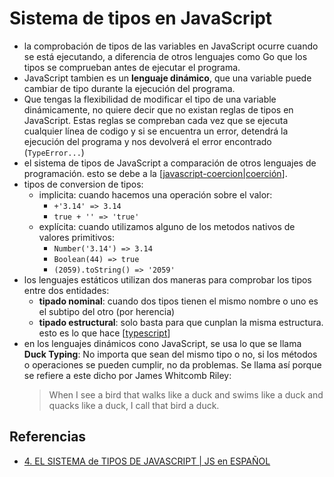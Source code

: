 # Sistema de tipos en JavaScript

- la comprobación de tipos de las variables en JavaScript ocurre cuando se está ejecutando, a diferencia de otros lenguajes como Go que los tipos se comprueban antes de ejecutar el programa.
- JavaScript tambien es un **lenguaje dinámico**, que una variable puede cambiar de tipo durante la ejecución del programa.
- Que tengas la flexibilidad de modificar el tipo de una variable dinámicamente, no quiere decir que no existan reglas de tipos en JavaScript. Estas reglas se compreban cada vez que se ejecuta cualquier línea de codigo y si se encuentra un error, detendrá la ejecución del programa y nos devolverá el error encontrado (`TypeError...`)
- el sistema de tipos de JavaScript a comparación de otros lenguajes de programación. esto se debe a la [[javascript-coercion|coerción]].
- tipos de conversion de tipos:
  - implicita: cuando hacemos una operación sobre el valor:
    - `+'3.14' => 3.14` 
    - `true + '' => 'true'`
  - explícita: cuando utilizamos alguno de los metodos nativos de valores primitivos:
    - `Number('3.14') => 3.14`
    - `Boolean(44) => true`
    - `(2059).toString() => '2059'`
- los lenguajes estáticos utilizan dos maneras para comprobar los tipos entre dos entidades:
  - **tipado nominal**: cuando dos tipos tienen el mismo nombre o uno es el subtipo del otro (por herencia)
  - **tipado estructural**: solo basta para que cunplan la misma estructura. esto es lo que hace [[typescript]]
- en los lenguajes dinámicos cono JavaScript, se usa lo que se llama **Duck Typing**: No importa que sean del mismo tipo o no, si los métodos o operaciones se pueden cumplir, no da problemas. Se llama así porque se refiere a este dicho por James Whitcomb Riley:
    > When I see a bird that walks like a duck and swims like a duck and quacks like a duck, I call that bird a duck.

## Referencias

- [4. EL SISTEMA de TIPOS DE JAVASCRIPT | JS en ESPAÑOL](https://www.youtube.com/watch?v=0ei4nb49GKo)

[//begin]: # "Autogenerated link references for markdown compatibility"
[javascript-coercion|coerción]: javascript-coercion "Coerción"
[typescript]: typescript "Typescript"
[//end]: # "Autogenerated link references"